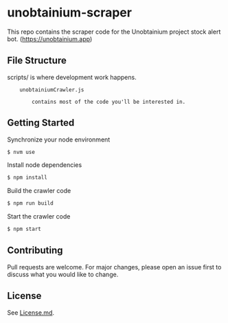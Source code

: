 # unobtainium-scraper
This repo contains the scraper code for the Unobtainium project stock alert bot. (https://unobtainium.app)

## File Structure

scripts/ is where development work happens. 

		unobtainiumCrawler.js 
			
			contains most of the code you'll be interested in. 
			

## Getting Started

Synchronize your node environment
```bash 
$ nvm use
```

Install node dependencies
```bash 
$ npm install
```

Build the crawler code
```bash
$ npm run build
```

Start the crawler code
```bash 
$ npm start
```

## Contributing
Pull requests are welcome. For major changes, please open an issue first to discuss what you would like to change.

## License
See [License.md].

[license.md]: https://github.com/not-tacos/unobtainium-scraper/blob/main/LICENSE

